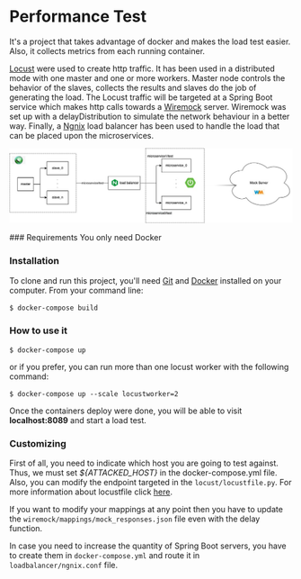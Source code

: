 # Performance Test
It's a project that takes advantage of docker and makes the load test easier. Also, it collects metrics from each running container. 

[Locust](https://locust.io/) were used to create http traffic. It has been used in a distributed mode with one master and one or more workers. Master node controls the behavior of the slaves, collects the results and slaves do the job of generating the load. 
The Locust traffic will be targeted at a Spring Boot service which makes http calls towards a [Wiremock](http://wiremock.org/) server. Wiremock was set up with a delayDistribution to simulate the network behaviour in a better way. Finally, a [Ngnix](https://nginx.org/en/) load balancer 
has been used to handle the load that can be placed upon the microservices. 

<p align="center">
  <img src = "https://github.com/jorgejcabrera/performance-test/blob/main/load%20test.jpg" width=980>
</p>
### Requirements
You only need Docker

### Installation
To clone and run this project, you'll need [Git](https://git-scm.com) and [Docker](https://www.docker.com/get-started) installed on your computer. From your command line:
 ```shell script
$ docker-compose build 
 ```
### How to use it
 ```shell script
$ docker-compose up
 ```
or if you prefer, you can run more than one locust worker with the following command:
```shell script
$ docker-compose up --scale locustworker=2
```
Once the containers deploy were done, you will be able to visit **localhost:8089** and start a load test.

### Customizing
First of all, you need to indicate which host you are going to test against. Thus, we must set _${ATTACKED_HOST}_ in the docker-compose.yml file. Also, you can modify the endpoint targeted in the `locust/locustfile.py`. For more information about locustfile click [here](https://docs.locust.io/en/latest/writing-a-locustfile.html).

If you want to modify your mappings at any point then you have to update the `wiremock/mappings/mock_responses.json` file even with the delay function.

In case you need to increase the quantity of Spring Boot servers, you have to create them in `docker-compose.yml` and route it in `loadbalancer/ngnix.conf` file.